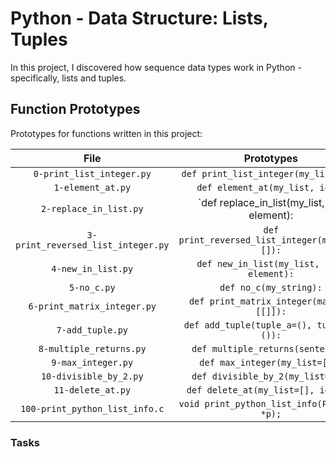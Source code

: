 # Python - Data Structure: Lists, Tuples
In this project, I discovered how sequence data types work in Python - specifically, lists and tuples.

## Function Prototypes
Prototypes for functions written in this project:

|		File		|		Prototypes		|
|:-----------------------------:|:-------------------------------------:|
| `0-print_list_integer.py`	| `def print_list_integer(my_list=[]):`	|
| `1-element_at.py`		| `def element_at(my_list, idx):`	|
| `2-replace_in_list.py`	| `def replace_in_list(my_list, idx, element):	|
| `3-print_reversed_list_integer.py`	| `def print_reversed_list_integer(my_list=[]):`	|
| `4-new_in_list.py`		| `def new_in_list(my_list, idx, element):`	|
| `5-no_c.py`			| `def no_c(my_string):`		|
| `6-print_matrix_integer.py`	| `def print_matrix_integer(matrix=[[]]):`	|
| `7-add_tuple.py`		| `def add_tuple(tuple_a=(), tuple_b=()):`	|
| `8-multiple_returns.py`	| `def multiple_returns(sentence):`	|
| `9-max_integer.py`		| `def max_integer(my_list=[]):`	|
| `10-divisible_by_2.py`	| `def divisible_by_2(my_list=[]):`	|
| `11-delete_at.py`		| `def delete_at(my_list=[], idx=0):`	|
| `100-print_python_list_info.c`	| `void print_python_list_info(PyObject *p);`	|

### Tasks


